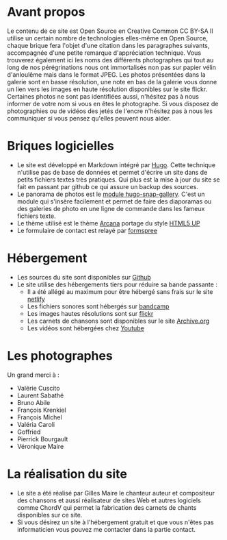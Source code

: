 # Avant propos

Le contenu de ce site est Open Source en Creative Common CC BY-SA
Il utilise un certain nombre de technologies elles-même en Open Source, chaque brique fera l'objet d'une citation dans
les paragraphes suivants, accompagnée d'une petite remarque d'appréciation technique.
Vous trouverez également ici les noms des différents photographes qui tout au long de nos pérégrinations nous ont immortalisés non pas sur
papier vélin d'anloulême mais dans le format JPEG. Les photos présentées dans la galerie sont en basse résolution, une note en bas de la
galerie vous donne un lien vers les images en haute résolution disponibles sur le site flickr.
Certaines photos ne sont pas identifiées aussi, n'hésitez pas à nous informer de votre nom si vous en êtes le photographe.
Si vous disposez de photographies ou de vidéos des jetés de l'encre n'hésitez pas à nous les communiquer si vous pensez qu'elles peuvent nous aider.


# Briques logicielles

- Le site est développé en Markdown intégré par [Hugo](https://gohugo.io/). Cette technique n'utilise pas de base de données et permet d'écrire
un site dans de petits fichiers textes très pratiques. Qui plus est la mise à jour du site se fait en passant par github ce qui assure un backup des sources.
- Le panorama de photos est le [module hugo-snap-gallery](https://src.mehl.mx/mxmehl/hugo-snap-gallery). C'est un module qui
s'insère facilement et permet de faire des diaporamas ou des galeries de photo en une ligne de commande dans les fameux fichiers texte.
- Le thème utilisé est le thème [Arcana](https://github.com/half-duplex/hugo-arcana) portage du style [HTML5 UP](https://html5up.net/)
- Le formulaire de contact est relayé par [formspree](https://formspree.io)


# Hébergement

- Les sources du site sont disponibles sur [Github](https://github.com/gillesmaire/SiteLeJetesDeLencre)
- Le site utilise des hébergements tiers pour réduire sa bande passante :
    - Il a été allégé au maximum pour être hébergé sans frais sur le site [netlify](https://sparkly-shortbread-94b6d9.netlify.app)
    - Les fichiers sonores sont hébergés sur [bandcamp](https://lesjetsdelencre.bandcamp.com)
    - Les images hautes résolutions sont sur [flickr](https://www.flickr.com/photos/202463628@N03/with/54404219742)
    - Les carnets de chansons sont disponibles sur le site [Archive.org](https://archive.org/search?query=jet%C3%A9s+encre)
    - Les vidéos sont hébergées chez [Youtube](https://www.youtube.com)



# Les photographes

Un grand merci à :

- Valérie Cuscito
- Laurent Sabathé
- Bruno Abile
- François Krenkiel
- François Michel
- Valéria Caroli
- Goffried
- Pierrick Bourgault
- Véronique Maire


# La réalisation du site

- Le site a été réalisé par Gilles Maire le chanteur auteur et compositeur des chansons et aussi réalisateur de sites Web et autres
logiciels comme ChordV  qui permet la fabrication des carnets de chants disponibles sur ce site.
- Si vous désirez un site à l'hébergement gratuit et que vous n'êtes pas informaticien vous pouvez me contacter dans la partie contact.








